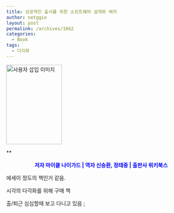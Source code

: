 ```yaml
---
title: 성공적인 출시를 위한 소프트웨어 설게와 배치
author: netggio
layout: post
permalink: /archives/1662
categories:
  - Book
tags:
  - 다각화
---
```

<img src="http://netggio.pe.kr/wp-content/uploads/1/1141704257.jpg" class="aligncenter" width="148" height="212" alt="사용자 삽입 이미지" /> 

**<FONT color=#0000ff>  


<DIV style="TEXT-ALIGN: center">
  <STRONG><FONT color=#0000ff>저자 마이클 나이가드 | 역자 신승환, 정태중 | 출판사 위키북스</FONT></STRONG>
</DIV>

  


</FONT></STRONG>  
  
에세이 정도의 책인거 같음.  
  
시각의 다각화를 위해 구매 책  
  
출/퇴근 심심할때 보고 다니고 있음 ;</p>